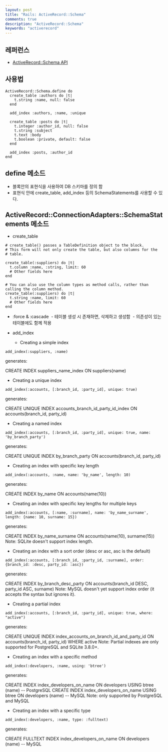 ```yaml
---
layout: post
title: "Rails: ActiveRecord::Schema"
comments: true
description: "ActiveRecord::Schema"
keywords: "activerecord"
---
```


## 레퍼런스 
- [ActiveRecord::Schema API](http://api.rubyonrails.org/classes/ActiveRecord/Schema.html)

## 사용법 

```
ActiveRecord::Schema.define do
  create_table :authors do |t|
    t.string :name, null: false
  end

  add_index :authors, :name, :unique

  create_table :posts do |t|
    t.integer :author_id, null: false
    t.string :subject
    t.text :body
    t.boolean :private, default: false
  end

  add_index :posts, :author_id
end
```

## define 메소드 
- 블록안의 표현식을 사용하여 DB 스키마를 정의 함 
- 표현식 안에 create_table, add_index 등의 SchemaStatements를 사용할 수 있다. 

## ActiveRecord::ConnectionAdapters::SchemaStatements 메소드 
- create_table 
```
# create_table() passes a TableDefinition object to the block.
# This form will not only create the table, but also columns for the
# table.

create_table(:suppliers) do |t|
  t.column :name, :string, limit: 60
  # Other fields here
end
```
```
# You can also use the column types as method calls, rather than calling the column method.
create_table(:suppliers) do |t|
  t.string :name, limit: 60
  # Other fields here
end
```
- :force & :cascade 
  - 테이블 생성 시 존재하면, 삭제하고 생성함 
  - 의존성이 있는 테이블에도 함께 적용 


- add_index

  - Creating a simple index
```  
add_index(:suppliers, :name)
```
generates:

CREATE INDEX suppliers_name_index ON suppliers(name)

  - Creating a unique index
```  
add_index(:accounts, [:branch_id, :party_id], unique: true)
```
generates:

CREATE UNIQUE INDEX accounts_branch_id_party_id_index ON accounts(branch_id, party_id)

  - Creating a named index
```
add_index(:accounts, [:branch_id, :party_id], unique: true, name: 'by_branch_party')
```
generates:

CREATE UNIQUE INDEX by_branch_party ON accounts(branch_id, party_id)

  - Creating an index with specific key length
```  
add_index(:accounts, :name, name: 'by_name', length: 10)
```
generates:

CREATE INDEX by_name ON accounts(name(10))

  - Creating an index with specific key lengths for multiple keys
```  
add_index(:accounts, [:name, :surname], name: 'by_name_surname', length: {name: 10, surname: 15})
```
generates:

CREATE INDEX by_name_surname ON accounts(name(10), surname(15))
Note: SQLite doesn't support index length.

  - Creating an index with a sort order (desc or asc, asc is the default)
```  
add_index(:accounts, [:branch_id, :party_id, :surname], order: {branch_id: :desc, party_id: :asc})
```
generates:

CREATE INDEX by_branch_desc_party ON accounts(branch_id DESC, party_id ASC, surname)
Note: MySQL doesn't yet support index order (it accepts the syntax but ignores it).

  - Creating a partial index
```  
add_index(:accounts, [:branch_id, :party_id], unique: true, where: "active")
```
generates:

CREATE UNIQUE INDEX index_accounts_on_branch_id_and_party_id ON accounts(branch_id, party_id) WHERE active
Note: Partial indexes are only supported for PostgreSQL and SQLite 3.8.0+.

  - Creating an index with a specific method
```  
add_index(:developers, :name, using: 'btree')
```
generates:

CREATE INDEX index_developers_on_name ON developers USING btree (name) -- PostgreSQL
CREATE INDEX index_developers_on_name USING btree ON developers (name) -- MySQL
Note: only supported by PostgreSQL and MySQL

  - Creating an index with a specific type
```
add_index(:developers, :name, type: :fulltext)
```
generates:

CREATE FULLTEXT INDEX index_developers_on_name ON developers (name) -- MySQL


